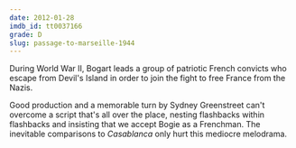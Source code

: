 ```yaml
---
date: 2012-01-28
imdb_id: tt0037166
grade: D
slug: passage-to-marseille-1944
---
```


During World War II, Bogart leads a group of patriotic French convicts who escape from Devil's Island in order to join the fight to free France from the Nazis.

Good production and a memorable turn by Sydney Greenstreet can't overcome a script that's all over the place, nesting flashbacks within flashbacks and insisting that we accept Bogie as a Frenchman. The inevitable comparisons to <span data-imdb-id="tt0034583">_Casablanca_</span> only hurt this mediocre melodrama.
